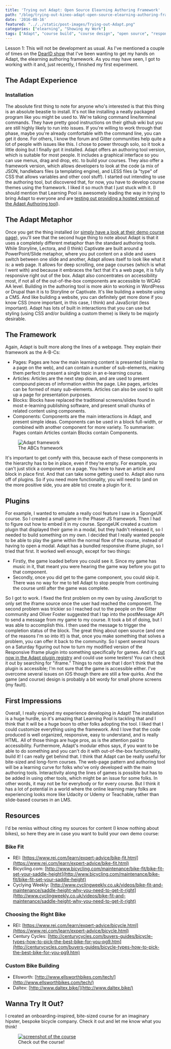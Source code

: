 ```yaml
---
title: 'Trying out Adapt: Open Source Elearning Authoring Framework'
path: "/blog/trying-out-kineo-adapt-open-source-elearning-authoring-framework"
date: '2016-08-16'
featured: "../../static/post-images/Trying-out-Adapt.png"
categories: ["elearning", "Showing my Work"]
tags: ["Adapt", "course build", "course design", "open source", "responsive"]
---
```


Lesson 1: This will not be development as usual. As I've mentioned a couple of times on the [DearID show](http://dearinstructionaldesigner.com) that I've been wanting to get my hands on Adapt, the elearning authoring framework. As you may have seen, I got to working with it and, just recently, I finished my first experiment.

## The Adapt Experience

### Installation

The absolute first thing to note for anyone who's interested is that this thing is an absolute beastie to install. It's not like installing a neatly packaged program like you might be used to. We're talking command line/terminal commands. They have pretty good instructions on their github wiki but you are still highly likely to run into issues. If you're willing to work through that phase, maybe you're already comfortable with the command line, you can get it done. For others, I know the forum and Gitter communities help quite a lot of people with issues like this. I chose to power through solo, so it took a little doing but I finally got it installed. Adapt offers an authoring tool version, which is suitable for most people. It includes a graphical interface so you can use menus, drag and drop, etc. to build your courses. They also offer a framework version, which allows developers to look at the code (a mix of JSON, handlebars files (a templating engine), and LESS files (a "type" of CSS that allows variables and other cool stuff). I started out intending to use the authoring tool, but discovered that, for now, you have to develop course themes using the framework. I liked it so much that I just stuck with it. (I should mention that Learning Pool is awesomely leading the way in trying to bring Adapt to everyone and are [testing out providing a hosted version of the Adapt Authoring tool](http://www.adaptbuilder.io/)).

## The Adapt Metaphor

Once you get the thing installed (or [simply have a look at their demo course page](https://www.adaptlearning.org/index.php/adapt-showcase/)), you'll see that the second huge thing to note about Adapt is that it uses a completely different metaphor than the standard authoring tools. While Storyline, Lectora, and (I think) Captivate are built around a PowerPoint/Slide metaphor, where you put content on a slide and users switch between one slide and another, Adapt allows itself to look like what it is: a web page. It allows for deep scrolling, one page courses (which is what I went with) and because it embraces the fact that it's a web page, it is fully responsive right out of the box. Adapt also concentrates on accessibility most, if not all of the out-of-the-box components are accessible to WCAG AA level. Building in the authoring tool is more akin to working in WordPress or Drupal than it is to Storyline or Captivate. It's like building a website using a CMS. And like building a website, you can definitely get more done if you know CSS (more important, in this case, I think) and JavaScript (less important). Adapt has lots of built in interactions that you can use but styling (using CSS and/or building a custom theme) is likely to be majorly desirable.

## The Framework

Again, Adapt is built more along the lines of a webpage. They explain their framework as the A-B-Cs:

*   Pages: Pages are how the main learning content is presented (similar to a page on the web), and can contain a number of sub-elements, making them perfect to present a single topic in an e-learning course.
*   Articles: Articles are the next step down, and are used to present compound pieces of information within the page. Like pages, articles can be formed of many sub-elements. Articles can also be used to split up a page for presentation purposes.
*   Blocks: Blocks have replaced the traditional screens/slides found in most e-learning publishing software, and present small chunks of related content using components.
*   Components: Components are the main interactions in Adapt, and present simple ideas. Components can be used in a block full-width, or combined with another component for more variety. To summarise: Pages contain Articles contain Blocks contain Components.

<figure>
  <img src="../../static/post-images/adapt-a-b-c.jpg" alt="Adapt framework" />
  <figcaption>The ABCs framework</figcaption>
</figure>

It's important to get comfy with this, because each of these components in the hierarchy has to be in place, even if they're empty. For example, you can't just stick a component on a page. You have to have an article and block in place first. And that can take some getting used to. Adapt also runs off of plugins. So if you need more functionality, you will need to (and on the more positive side, you are able to) create a plugin for it.

## Plugins

For example, I wanted to emulate a really cool feature I saw in a SpongeUK course. So I created a small game in the Phaser JS framework. Then I had to figure out how to embed it in my course. SpongeUK created a custom plugin that displayed their game in a modal, but they hadn't released it, so I needed to build something on my own. I decided that I really wanted people to be able to play the game within the normal flow of the course, instead of having to open a modal. Adapt has a bundled responsive iframe plugin, so I tried that first. It worked well enough, except for two things:

*   Firstly, the game loaded before you could see it. Since my game has music in it, that meant you were hearing the game way before you got to that component.
*   Secondly, once you did get to the game component, you could skip it. There was no way for me to tell Adapt to stop people from continuing the course until after the game was complete.

So I got to work. I fixed the first problem on my own by using JavaScript to only set the iframe source once the user had reached the component. The second problem was trickier so I reached out to the people on the Gitter community and Oliver Foster suggested that I tap into the postMessage API to send a message from my game to my course. It took a bit of doing, but I was able to accomplish this. I then used the message to trigger the completion status of the block. The great thing about open source (and one of the reasons I'm so into it!) is that, once you make something that solves a problem, you can offer it back to the community. So I spent several hours on a Saturday figuring out how to turn my modified version of the Responsive Iframe plugin into something specifically for games. And it's [out now in the Adapt plugin registry](https://www.adaptlearning.org/index.php/plugin-browser/) and could use some testers! You can check it out by searching for "iframe." Things to note are that I don't think that the plugin is accessible; I'm not sure that the game is accessible either. I've overcome several issues on iOS though there are still a few quirks. And the game (and course) design is probably a bit wordy for small phone screens (my fault).

## First Impressions

Overall, I really enjoyed my experience developing in Adapt! The installation is a huge hurdle, so it's amazing that Learning Pool is tackling that and I think that it will be a huge boon to other folks adopting the tool. I liked that I could customize everything using the framework. And I love that the code produced is well organized, responsive, easy to understand, and is really HTML. All of those things are huge pros, as is the attention paid to accessibility. Furthermore, Adapt's modular ethos says, if you want to be able to do something and you can't do it with out-of-the-box functionality, build it! I can really get behind that. I think that Adapt can be really useful for bite-sized and long-form courses. The web-page pattern and authoring tool will be a learning curve for folks who've only developed with the main authoring tools. Interactivity along the lines of games is possible but has to be added in using other tools, which might be an issue for some folks. In other words, it may not be for everybody or for every course. But I think it has a lot of potential in a world where the online learning many folks are experiencing looks more like Udacity or Udemy or Teachable, rather than slide-based courses in an LMS.

## Resources

I'd be remiss without citing my sources for content (I know nothing about bikes), so here they are in case you want to build your own demo course:

### Bike Fit

*   REI: [https://www.rei.com/learn/expert-advice/bike-fit.html](https://www.rei.com/learn/expert-advice/bike-fit.html)
*   Bicycling.com: [http://www.bicycling.com/maintenance/bike-fit/bike-fit-set-your-saddle-height](http://www.bicycling.com/maintenance/bike-fit/bike-fit-set-your-saddle-height)
*   Cyclying Weekly: [http://www.cyclingweekly.co.uk/videos/bike-fit-and-maintenance/saddle-height-why-you-need-to-get-it-right](http://www.cyclingweekly.co.uk/videos/bike-fit-and-maintenance/saddle-height-why-you-need-to-get-it-right)

### Choosing the Right Bike

*   REI: [https://www.rei.com/learn/expert-advice/bicycle.html](https://www.rei.com/learn/expert-advice/bicycle.html)
*   Century Cycles: [http://centurycycles.com/buyers-guides/bicycle-types-how-to-pick-the-best-bike-for-you-pg9.htm](http://centurycycles.com/buyers-guides/bicycle-types-how-to-pick-the-best-bike-for-you-pg9.htm)

### Custom Bike Building

*   Ellsworth: [http://www.ellsworthbikes.com/tech/](http://www.ellsworthbikes.com/tech/)
*   Daltex: [http://www.daltex.bike/](http://www.daltex.bike/)

## Wanna Try It Out?

I created an onboarding-inspired, bite-sized course for an imaginary hipster, bespoke bicycle company. Check it out and let me know what you think!

<figure>
  <a href="http://knanthony.com/showcase/candvbikes" target="blank">
    <img src="../../static/post-images/Screen-Shot-2016-08-08-at-10.21.49-PM.png" alt="screenshot of the course" />
  </a>
  <figcaption>Check out the course!</figcaption>
</figure>
